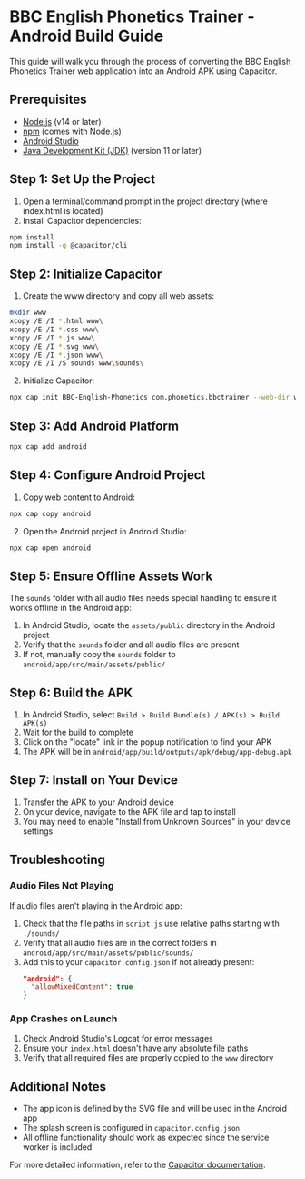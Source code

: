 # BBC English Phonetics Trainer - Android Build Guide

This guide will walk you through the process of converting the BBC English Phonetics Trainer web application into an Android APK using Capacitor.

## Prerequisites

- [Node.js](https://nodejs.org/) (v14 or later)
- [npm](https://www.npmjs.com/) (comes with Node.js)
- [Android Studio](https://developer.android.com/studio)
- [Java Development Kit (JDK)](https://www.oracle.com/java/technologies/javase-jdk11-downloads.html) (version 11 or later)

## Step 1: Set Up the Project

1. Open a terminal/command prompt in the project directory (where index.html is located)
2. Install Capacitor dependencies:

```bash
npm install
npm install -g @capacitor/cli
```

## Step 2: Initialize Capacitor

1. Create the www directory and copy all web assets:

```bash
mkdir www
xcopy /E /I *.html www\
xcopy /E /I *.css www\
xcopy /E /I *.js www\
xcopy /E /I *.svg www\
xcopy /E /I *.json www\
xcopy /E /I /S sounds www\sounds\
```

2. Initialize Capacitor:

```bash
npx cap init BBC-English-Phonetics com.phonetics.bbctrainer --web-dir www
```

## Step 3: Add Android Platform

```bash
npx cap add android
```

## Step 4: Configure Android Project

1. Copy web content to Android:

```bash
npx cap copy android
```

2. Open the Android project in Android Studio:

```bash
npx cap open android
```

## Step 5: Ensure Offline Assets Work

The `sounds` folder with all audio files needs special handling to ensure it works offline in the Android app:

1. In Android Studio, locate the `assets/public` directory in the Android project
2. Verify that the `sounds` folder and all audio files are present
3. If not, manually copy the `sounds` folder to `android/app/src/main/assets/public/`

## Step 6: Build the APK

1. In Android Studio, select `Build > Build Bundle(s) / APK(s) > Build APK(s)`
2. Wait for the build to complete
3. Click on the "locate" link in the popup notification to find your APK
4. The APK will be in `android/app/build/outputs/apk/debug/app-debug.apk`

## Step 7: Install on Your Device

1. Transfer the APK to your Android device
2. On your device, navigate to the APK file and tap to install
3. You may need to enable "Install from Unknown Sources" in your device settings

## Troubleshooting

### Audio Files Not Playing

If audio files aren't playing in the Android app:

1. Check that the file paths in `script.js` use relative paths starting with `./sounds/`
2. Verify that all audio files are in the correct folders in `android/app/src/main/assets/public/sounds/`
3. Add this to your `capacitor.config.json` if not already present:
   ```json
   "android": {
     "allowMixedContent": true
   }
   ```

### App Crashes on Launch

1. Check Android Studio's Logcat for error messages
2. Ensure your `index.html` doesn't have any absolute file paths
3. Verify that all required files are properly copied to the `www` directory

## Additional Notes

- The app icon is defined by the SVG file and will be used in the Android app
- The splash screen is configured in `capacitor.config.json`
- All offline functionality should work as expected since the service worker is included

For more detailed information, refer to the [Capacitor documentation](https://capacitorjs.com/docs).